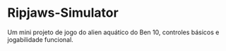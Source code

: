 # Ripjaws-Simulator
Um mini projeto de jogo do alien aquático do Ben 10, controles básicos e jogabilidade funcional.
